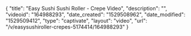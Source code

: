 {
    "title": "Easy Sushi Sushi Roller - Crepe Video",
    "description": "",
    "videoid": "164988293",
    "date_created": "1529508962",
    "date_modified": "1529509412",
    "type": "captivate",
    "layout": "video",
    "url": "\/v\/easysushiroller-crepes-5174414\/164988293"
}